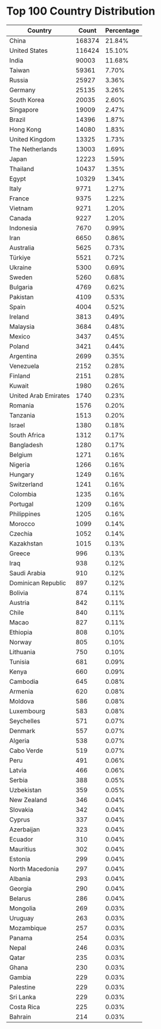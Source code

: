 # Top 100 Country Distribution
| Country | Count | Percentage |
|----|----|----|
| China | 168374 | 21.84% |
| United States | 116424 | 15.10% |
| India | 90003 | 11.68% |
| Taiwan | 59361 | 7.70% |
| Russia | 25927 | 3.36% |
| Germany | 25135 | 3.26% |
| South Korea | 20035 | 2.60% |
| Singapore | 19009 | 2.47% |
| Brazil | 14396 | 1.87% |
| Hong Kong | 14080 | 1.83% |
| United Kingdom | 13325 | 1.73% |
| The Netherlands | 13003 | 1.69% |
| Japan | 12223 | 1.59% |
| Thailand | 10437 | 1.35% |
| Egypt | 10329 | 1.34% |
| Italy | 9771 | 1.27% |
| France | 9375 | 1.22% |
| Vietnam | 9271 | 1.20% |
| Canada | 9227 | 1.20% |
| Indonesia | 7670 | 0.99% |
| Iran | 6650 | 0.86% |
| Australia | 5625 | 0.73% |
| Türkiye | 5521 | 0.72% |
| Ukraine | 5300 | 0.69% |
| Sweden | 5260 | 0.68% |
| Bulgaria | 4769 | 0.62% |
| Pakistan | 4109 | 0.53% |
| Spain | 4004 | 0.52% |
| Ireland | 3813 | 0.49% |
| Malaysia | 3684 | 0.48% |
| Mexico | 3437 | 0.45% |
| Poland | 3421 | 0.44% |
| Argentina | 2699 | 0.35% |
| Venezuela | 2152 | 0.28% |
| Finland | 2151 | 0.28% |
| Kuwait | 1980 | 0.26% |
| United Arab Emirates | 1740 | 0.23% |
| Romania | 1576 | 0.20% |
| Tanzania | 1513 | 0.20% |
| Israel | 1380 | 0.18% |
| South Africa | 1312 | 0.17% |
| Bangladesh | 1280 | 0.17% |
| Belgium | 1271 | 0.16% |
| Nigeria | 1266 | 0.16% |
| Hungary | 1249 | 0.16% |
| Switzerland | 1241 | 0.16% |
| Colombia | 1235 | 0.16% |
| Portugal | 1209 | 0.16% |
| Philippines | 1205 | 0.16% |
| Morocco | 1099 | 0.14% |
| Czechia | 1052 | 0.14% |
| Kazakhstan | 1015 | 0.13% |
| Greece | 996 | 0.13% |
| Iraq | 938 | 0.12% |
| Saudi Arabia | 910 | 0.12% |
| Dominican Republic | 897 | 0.12% |
| Bolivia | 874 | 0.11% |
| Austria | 842 | 0.11% |
| Chile | 840 | 0.11% |
| Macao | 827 | 0.11% |
| Ethiopia | 808 | 0.10% |
| Norway | 805 | 0.10% |
| Lithuania | 750 | 0.10% |
| Tunisia | 681 | 0.09% |
| Kenya | 660 | 0.09% |
| Cambodia | 645 | 0.08% |
| Armenia | 620 | 0.08% |
| Moldova | 586 | 0.08% |
| Luxembourg | 583 | 0.08% |
| Seychelles | 571 | 0.07% |
| Denmark | 557 | 0.07% |
| Algeria | 538 | 0.07% |
| Cabo Verde | 519 | 0.07% |
| Peru | 491 | 0.06% |
| Latvia | 466 | 0.06% |
| Serbia | 388 | 0.05% |
| Uzbekistan | 359 | 0.05% |
| New Zealand | 346 | 0.04% |
| Slovakia | 342 | 0.04% |
| Cyprus | 337 | 0.04% |
| Azerbaijan | 323 | 0.04% |
| Ecuador | 310 | 0.04% |
| Mauritius | 302 | 0.04% |
| Estonia | 299 | 0.04% |
| North Macedonia | 297 | 0.04% |
| Albania | 293 | 0.04% |
| Georgia | 290 | 0.04% |
| Belarus | 286 | 0.04% |
| Mongolia | 269 | 0.03% |
| Uruguay | 263 | 0.03% |
| Mozambique | 257 | 0.03% |
| Panama | 254 | 0.03% |
| Nepal | 246 | 0.03% |
| Qatar | 235 | 0.03% |
| Ghana | 230 | 0.03% |
| Gambia | 229 | 0.03% |
| Palestine | 229 | 0.03% |
| Sri Lanka | 229 | 0.03% |
| Costa Rica | 225 | 0.03% |
| Bahrain | 214 | 0.03% |

